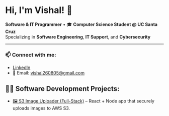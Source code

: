 # Hi, I'm Vishal! 👋  
**Software & IT Programmer** • 🎓 **Computer Science Student @ UC Santa Cruz**  
Specializing in **Software Engineering**, **IT Support**, and **Cybersecurity**   

---

### 📫 Connect with me:
- [LinkedIn](https://www.linkedin.com/in/vishal-perla-815388332/)
- 📧 Email: vishal260805@gmail.com


## 👨‍💻 Software Development Projects:  
- [🖼️ S3 Image Uploader (Full-Stack)](https://github.com/Vishal-Perla/s3-image-uploader) – React + Node app that securely uploads images to AWS S3.

